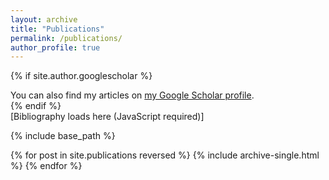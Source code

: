 ```yaml
---
layout: archive
title: "Publications"
permalink: /publications/
author_profile: true
---
```


{% if site.author.googlescholar %}
  <div class="wordwrap">You can also find my articles on <a href="{{site.author.googlescholar}}">my Google Scholar profile</a>.</div>
{% endif %}

<div id="orcidbib">[Bibliography loads here (JavaScript required)]</div>
<script src="{{ base.url | prepend: site.url }}/pages/orcidbib.js" type="text/javascript" id="orcid:0000-0002-7970-7855"></script>

{% include base_path %}

{% for post in site.publications reversed %}
  {% include archive-single.html %}
{% endfor %}
